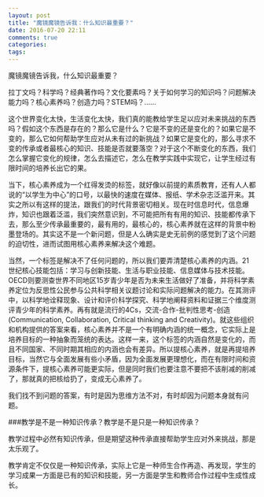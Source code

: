 ```yaml
---
layout: post
title: "魔镜魔镜告诉我：什么知识最重要？"
date: 2016-07-20 22:11
comments: true
categories: 
tags: 
---
```

魔镜魔镜告诉我，什么知识最重要？  

拉丁文吗？科学吗？经典著作吗？文化要素吗？关于如何学习的知识吗？问题解决能力吗？核心素养吗？创造力吗？STEM吗？……  

这个世界变化太快，生活变化太快，我们真的能教给学生足以应对未来挑战的东西吗？假如这个东西是存在的？那么它是什么？它是不变的还是变化的？如果它是不变的，那么它如何帮助学生应对从未有过的新挑战？如果它是变化的，那么寻求不变的传承或者最核心的知识、技能是否就要落空？对于这个不断变化的东西，我们怎么掌握它变化的规律，怎么去描述它，怎么在教学实践中实现它，让学生经过有限时间的培养长出它的果。  

当下，核心素养成为一个红得发烫的标签，就好像以前提的素质教育，还有人人都说的“以学生为中心”的口号，以最快的速度在媒体、报纸、学术杂志泛滥开来。其实之所以有这样的提法，跟我们的时代背景密切相关。现在时信息时代，信息爆炸，知识也跟着泛滥，我们突然意识到，不可能把所有有用的知识、技能都传承下去，那么至少传承最重要的，最有用的，最核心的，核心素养就在这样的背景中粉墨登场的。其实这不是一个新问题，但是人么确实是史无前例的感觉到了这个问题的迫切性，进而试图用核心素养来解决这个难题。  

当然，一个标签是解决不了任何问题的，所以我们要弄清楚核心素养的内涵。21世纪核心技能包括：学习与创新技能、生活与职业技能、信息媒体与技术技能。OECD则要测查世界不同地区15岁青少年是否为未来生活做好了准备，并将科学素养定位为反思性公民参与公共科学相关议题讨论和实际问题解决的能力。在其测评中，以科学地诠释现象、设计和评价科学探究、科学地阐释资料和证据三个维度测评青少年的科学素养。再有就是流行的4Cs，交流-合作-批判性思考-创造(Communication, Collaboration, Critical thinking and Creativity)。就这些组织和机构提供的答案来看，核心素养并不是一个有明确内涵的统一概念，它实际上是培养目标的一种抽象而笼统的表达。这样一来，这个标签的内涵自然是变化的，而且不同国家、不同时期其相应的内涵也会有差异。所以提核心素养，就是再提培养目标，当然它与全面发展有些小矛盾，因为全面发展更理想化，而在有限时间和资源条件下，提核心素养可能更实际，但是同时我们也要注意不要把不该削减的削减了，那就真的把核给扔了，变成无心素养了。  

我们找不到问题的答案，有时是因为思维方法不对，有时却因为问题本身就有问题。  

###教学是不是一种知识传承？教学是不是只是一种知识传承？  

教学过程中必然有知识传承，但是期望这种传承直接帮助学生应对外来挑战，那是太乐观了。  

教学肯定不仅仅是一种知识传承，实际上它是一种师生合作再造、再发现，学生的学习成果一方面是已有的知识和技能，另一方面是学生和教师合作过程中生成性成长。  


